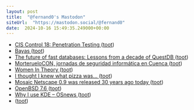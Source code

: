 ```yaml
---
layout: post
title:  "@fernand0's Mastodon"
siteUrl:  "https://mastodon.social/@fernand0"
date:  2024-10-16 15:49:35.249000+00:00
---
```

*  [CIS Control 18: Penetration Testing ](https://www.tripwire.com/state-of-security/cis-control-1) ([toot](https://mastodon.social/@fernand0/113317889654485484))
*  [Bayas ](https://www.flickr.com/photos/fernand0/54052106558) ([toot](https://mastodon.social/@fernand0/113317881306937143))
*  [The future of fast databases: Lessons from a decade of QuestDB ](https://questdb.io/blog/the-future-of-fast-databases) ([toot](https://mastodon.social/@fernand0/113317561494026913))
*  [MorterueloCON, jornadas de seguridad informática en Cuenca ](https://www.morteruelo.net) ([toot](https://mastodon.social/@fernand0/113316836615404904))
*  [Women In Theory ](https://rjlipton.com/2024/09/20/women-in-theory-2) ([toot](https://mastodon.social/@fernand0/113316636211465853))
*  [I thought I knew what  pizza was... ](https://blog.computationalcomplexity.org/2024/09/i-thought-i-knew-what-pizza-was.htm) ([toot](https://mastodon.social/@fernand0/113316427383909766))
*  [Mosaic Netscape 0.9 was released 30 years ago today ](https://www.jwz.org/blog/2024/10/mosaic-netscape-0-9-was-released-30-years-ago-today) ([toot](https://mastodon.social/@fernand0/113316143566302731))
*  [OpenBSD 7.6 ](https://www.openbsd.org/76.htm) ([toot](https://mastodon.social/@fernand0/113315115692485982))
*  [Why I use KDE  –  OSnews ](https://www.osnews.com/story/140538/why-i-use-kde) ([toot](https://mastodon.social/@fernand0/113314410800418459))
*  [ ](https://mastodon.social/users/fernand0/statuses/113312803075093185/activity) ([toot](https://mastodon.social/users/fernand0/statuses/113312803075093185/activity))

